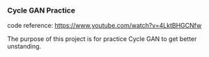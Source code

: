 ### Cycle GAN Practice

code reference: https://www.youtube.com/watch?v=4LktBHGCNfw

The purpose of this project is for practice Cycle GAN to get better unstanding.

